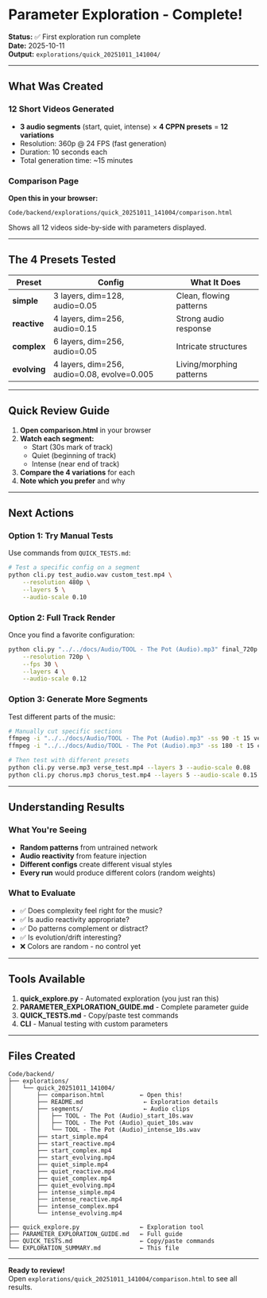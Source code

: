 # Parameter Exploration - Complete!

**Status:** ✅ First exploration run complete  
**Date:** 2025-10-11  
**Output:** `explorations/quick_20251011_141004/`

---

## What Was Created

### 12 Short Videos Generated
- **3 audio segments** (start, quiet, intense) × **4 CPPN presets** = **12 variations**
- Resolution: 360p @ 24 FPS (fast generation)
- Duration: 10 seconds each
- Total generation time: ~15 minutes

### Comparison Page
**Open this in your browser:**
```
Code/backend/explorations/quick_20251011_141004/comparison.html
```

Shows all 12 videos side-by-side with parameters displayed.

---

## The 4 Presets Tested

| Preset | Config | What It Does |
|--------|--------|--------------|
| **simple** | 3 layers, dim=128, audio=0.05 | Clean, flowing patterns |
| **reactive** | 4 layers, dim=256, audio=0.15 | Strong audio response |
| **complex** | 6 layers, dim=256, audio=0.05 | Intricate structures |
| **evolving** | 4 layers, dim=256, audio=0.08, evolve=0.005 | Living/morphing patterns |

---

## Quick Review Guide

1. **Open comparison.html** in your browser
2. **Watch each segment:**
   - Start (30s mark of track)
   - Quiet (beginning of track)
   - Intense (near end of track)
3. **Compare the 4 variations** for each
4. **Note which you prefer** and why

---

## Next Actions

### Option 1: Try Manual Tests
Use commands from `QUICK_TESTS.md`:
```bash
# Test a specific config on a segment
python cli.py test_audio.wav custom_test.mp4 \
    --resolution 480p \
    --layers 5 \
    --audio-scale 0.10
```

### Option 2: Full Track Render
Once you find a favorite configuration:
```bash
python cli.py "../../docs/Audio/TOOL - The Pot (Audio).mp3" final_720p.mp4 \
    --resolution 720p \
    --fps 30 \
    --layers 4 \
    --audio-scale 0.12
```

### Option 3: Generate More Segments
Test different parts of the music:
```bash
# Manually cut specific sections
ffmpeg -i "../../docs/Audio/TOOL - The Pot (Audio).mp3" -ss 90 -t 15 verse.mp3
ffmpeg -i "../../docs/Audio/TOOL - The Pot (Audio).mp3" -ss 180 -t 15 chorus.mp3

# Then test with different presets
python cli.py verse.mp3 verse_test.mp4 --layers 3 --audio-scale 0.08
python cli.py chorus.mp3 chorus_test.mp4 --layers 5 --audio-scale 0.15
```

---

## Understanding Results

### What You're Seeing
- **Random patterns** from untrained network
- **Audio reactivity** from feature injection
- **Different configs** create different visual styles
- **Every run** would produce different colors (random weights)

### What to Evaluate
- ✅ Does complexity feel right for the music?
- ✅ Is audio reactivity appropriate?
- ✅ Do patterns complement or distract?
- ✅ Is evolution/drift interesting?
- ❌ Colors are random - no control yet

---

## Tools Available

1. **quick_explore.py** - Automated exploration (you just ran this)
2. **PARAMETER_EXPLORATION_GUIDE.md** - Complete parameter guide
3. **QUICK_TESTS.md** - Copy/paste test commands
4. **CLI** - Manual testing with custom parameters

---

## Files Created

```
Code/backend/
├── explorations/
│   └── quick_20251011_141004/
│       ├── comparison.html          ← Open this!
│       ├── README.md                 ← Exploration details
│       ├── segments/                 ← Audio clips
│       │   ├── TOOL - The Pot (Audio)_start_10s.wav
│       │   ├── TOOL - The Pot (Audio)_quiet_10s.wav
│       │   └── TOOL - The Pot (Audio)_intense_10s.wav
│       ├── start_simple.mp4
│       ├── start_reactive.mp4
│       ├── start_complex.mp4
│       ├── start_evolving.mp4
│       ├── quiet_simple.mp4
│       ├── quiet_reactive.mp4
│       ├── quiet_complex.mp4
│       ├── quiet_evolving.mp4
│       ├── intense_simple.mp4
│       ├── intense_reactive.mp4
│       ├── intense_complex.mp4
│       └── intense_evolving.mp4
│
├── quick_explore.py                 ← Exploration tool
├── PARAMETER_EXPLORATION_GUIDE.md   ← Full guide
├── QUICK_TESTS.md                   ← Copy/paste commands
└── EXPLORATION_SUMMARY.md           ← This file
```

---

**Ready to review!**  
Open `explorations/quick_20251011_141004/comparison.html` to see all results.

